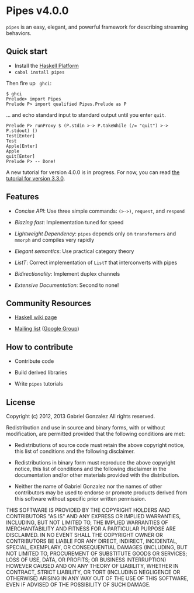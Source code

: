 # Pipes v4.0.0

`pipes` is an easy, elegant, and powerful framework for describing streaming
behaviors.

## Quick start

* Install the [Haskell Platform](http://www.haskell.org/platform/)
* `cabal install pipes`

Then fire up ` ghci`:

    $ ghci
    Prelude> import Pipes
    Prelude P> import qualified Pipes.Prelude as P

... and echo standard input to standard output until you enter `quit`.

    Prelude P> runProxy $ (P.stdin >-> P.takeWhile (/= "quit") >-> P.stdout) ()
    Test[Enter]
    Test
    Apple[Enter]
    Apple
    quit[Enter]
    Prelude P> -- Done!

A new tutorial for version 4.0.0 is in progress.  For now, you can read [the
tutorial for version 3.3.0](http://hackage.haskell.org/packages/archive/pipes/3.3.0/doc/html/Control-Proxy-Tutorial.html).

## Features

* *Concise API*: Use three simple commands: `(>->)`, `request`, and `respond`

* *Blazing fast*: Implementation tuned for speed 

* *Lightweight Dependency*: `pipes` depends only on `transformers` and `mmorph`
  and compiles very rapidly

* *Elegant semantics*: Use practical category theory

* *ListT*: Correct implementation of `ListT` that interconverts with pipes 

* *Bidirectionality*: Implement duplex channels 

* *Extensive Documentation*: Second to none!

## Community Resources

* [Haskell wiki page](http://www.haskell.org/haskellwiki/Pipes)

* [Mailing list](mailto:haskell-pipes@googlegroups.com) ([Google Group](https://groups.google.com/forum/?fromgroups#!forum/haskell-pipes))

## How to contribute

* Contribute code

* Build derived libraries

* Write `pipes` tutorials

## License

Copyright (c) 2012, 2013 Gabriel Gonzalez
All rights reserved.

Redistribution and use in source and binary forms, with or without modification,
are permitted provided that the following conditions are met:

* Redistributions of source code must retain the above copyright notice, this
  list of conditions and the following disclaimer.

* Redistributions in binary form must reproduce the above copyright notice, this
  list of conditions and the following disclaimer in the documentation and/or
  other materials provided with the distribution.

* Neither the name of Gabriel Gonzalez nor the names of other contributors may
  be used to endorse or promote products derived from this software without
  specific prior written permission.

THIS SOFTWARE IS PROVIDED BY THE COPYRIGHT HOLDERS AND CONTRIBUTORS "AS IS" AND
ANY EXPRESS OR IMPLIED WARRANTIES, INCLUDING, BUT NOT LIMITED TO, THE IMPLIED
WARRANTIES OF MERCHANTABILITY AND FITNESS FOR A PARTICULAR PURPOSE ARE
DISCLAIMED. IN NO EVENT SHALL THE COPYRIGHT OWNER OR CONTRIBUTORS BE LIABLE FOR
ANY DIRECT, INDIRECT, INCIDENTAL, SPECIAL, EXEMPLARY, OR CONSEQUENTIAL DAMAGES
(INCLUDING, BUT NOT LIMITED TO, PROCUREMENT OF SUBSTITUTE GOODS OR SERVICES;
LOSS OF USE, DATA, OR PROFITS; OR BUSINESS INTERRUPTION) HOWEVER CAUSED AND ON
ANY THEORY OF LIABILITY, WHETHER IN CONTRACT, STRICT LIABILITY, OR TORT
(INCLUDING NEGLIGENCE OR OTHERWISE) ARISING IN ANY WAY OUT OF THE USE OF THIS
SOFTWARE, EVEN IF ADVISED OF THE POSSIBILITY OF SUCH DAMAGE.
